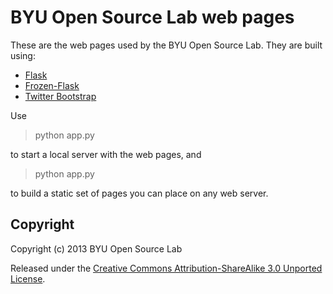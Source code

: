 BYU Open Source Lab web pages
==============================

These are the web pages used by the BYU Open Source Lab. They are
built using:

- [Flask](http://flask.pocoo.org/)
- [Frozen-Flask](http://pythonhosted.org/Frozen-Flask/)
- [Twitter Bootstrap](http://twitter.github.io/bootstrap/)

Use

> python app.py

to start a local server with the web pages, and

> python app.py

to build a static set of pages you can place on any web server.

Copyright
---------

Copyright (c) 2013 BYU Open Source Lab

Released under the <a
href="http://creativecommons.org/licenses/by-sa/3.0/deed.en_US">Creative
Commons Attribution-ShareAlike 3.0 Unported License</a>.
